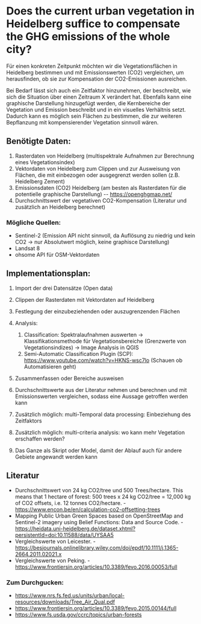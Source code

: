 # Does the current urban vegetation in Heidelberg suffice to compensate the GHG emissions of the whole city?

Für einen konkreten Zeitpunkt möchten wir die Vegetationsflächen in Heidelberg bestimmen und mit Emissionswerten (CO2) vergleichen, um herausfinden, ob sie zur Kompensation der CO2-Emissionen ausreichen.

Bei Bedarf lässt sich auch ein Zeitfaktor hinzunehmen, der beschreibt, wie sich die Situation über einen Zeitraum X verändert hat.
Ebenfalls kann eine graphische Darstellung hinzugefügt werden, die Kernbereiche der Vegetation und Emission beschreibt und in ein visuelles Verhältnis setzt. Dadurch kann es möglich sein Flächen zu bestimmen, die zur weiteren Bepflanzung mit kompensierender Vegetation sinnvoll wären.


## Benötigte Daten:

1. Rasterdaten von Heidelberg (multispektrale Aufnahmen zur Berechnung eines Vegetationsindex)
2. Vektordaten von Heidelberg zum Clippen und zur Ausweisung von Flächen, die mit einbezogen oder ausgegrenzt werden sollen (z.B. Heidelberg Zement)
4. Emissionsdaten (CO2) Heidelberg (am besten als Rasterdaten für die potentielle graphische Darstellung) -- https://openghgmap.net/
5. Durchschnittswert der vegetativen CO2-Kompensation (Literatur und zusätzlich an Heidelberg berechnet)

### Mögliche Quellen:

- Sentinel-2 (Emission API nicht sinnvoll, da Auflösung zu niedrig und kein CO2 -> nur Absolutwert möglich, keine graphisce Darstellung)
- Landsat 8
- ohsome API für OSM-Vektordaten

## Implementationsplan:

1. Import der drei Datensätze (Open data)
2. Clippen der Rasterdaten mit Vektordaten auf Heidelberg
3. Festlegung der einzubeziehenden oder auszugrenzenden Flächen
4. Analysis:
   1. Classification: Spektralaufnahmen auswerten -> Klassifikationsmethode für Vegetationsbereiche (Grenzwerte von Vegetationsindizes) -> Image Analysis in QGIS 
   2. Semi-Automatic Classification Plugin (SCP): https://www.youtube.com/watch?v=HKNS-wsc7lo (Schauen ob Automatisieren geht)

5. Zusammenfassen oder Bereiche ausweisen
6. Durchschnittswerte aus der Literatur nehmen und berechnen und mit Emissionswerten vergleichen, sodass eine Aussage getroffen werden kann
7. Zusätzlich möglich: multi-Temporal data processing: Einbeziehung des Zeitfaktors
8. Zusätzlich möglich: multi-criteria analysis: wo kann mehr Vegetation erschaffen werden? 
9. Das Ganze als Skript oder Model, damit der Ablauf auch für andere Gebiete angewandt werden kann

## Literatur

- Durchschnittswert von 24 kg CO2/tree und 500 Trees/hectare. This means that 1 hectare of forest: 500 trees x 24 kg CO2/tree = 12,000 kg of CO2 offsets, i.e. 12 tonnes CO2/hectare. - https://www.encon.be/en/calculation-co2-offsetting-trees
- Mapping Public Urban Green Spaces based on OpenStreetMap and Sentinel-2 imagery using Belief Functions: Data and Source Code. - https://heidata.uni-heidelberg.de/dataset.xhtml?persistentId=doi:10.11588/data/UYSAA5
- Vergleichswerte von Leicester. - https://besjournals.onlinelibrary.wiley.com/doi/epdf/10.1111/j.1365-2664.2011.02021.x
- Vergleichswerte von Peking. - https://www.frontiersin.org/articles/10.3389/fevo.2016.00053/full

### Zum Durchgucken:

- https://www.nrs.fs.fed.us/units/urban/local-resources/downloads/Tree_Air_Qual.pdf
- https://www.frontiersin.org/articles/10.3389/fevo.2015.00144/full
- https://www.fs.usda.gov/ccrc/topics/urban-forests
